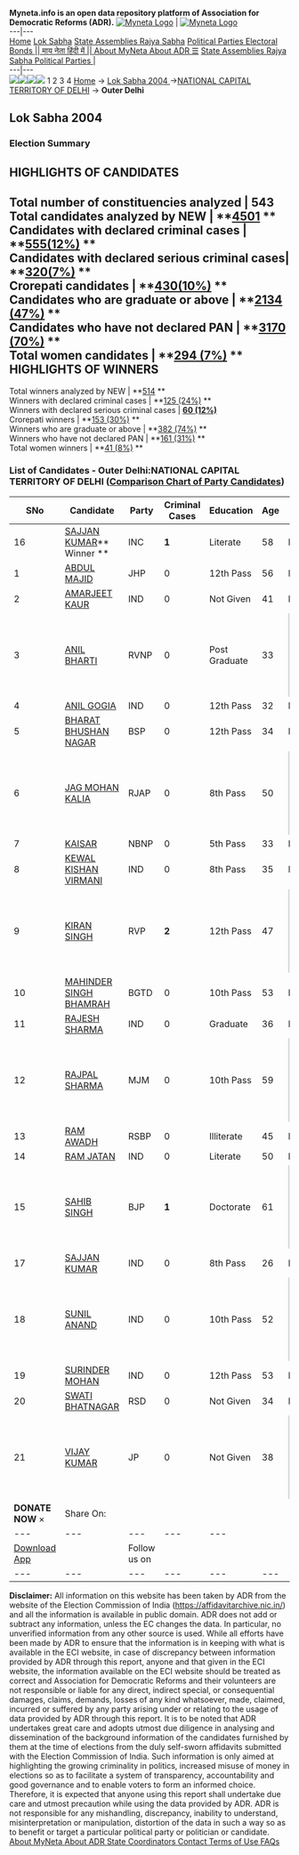 **Myneta.info is an open data repository platform of Association for Democratic Reforms (ADR).**
[![Myneta Logo](https://www.myneta.info/lib/img/myneta-logo.png)](https://www.myneta.info/) | [![Myneta Logo](https://www.myneta.info/lib/img/adr-logo.png)](https://adrindia.org)  
---|---  
[Home](https://www.myneta.info/) [Lok Sabha](https://www.myneta.info/#ls "Lok Sabha") [ State Assemblies ](https://www.myneta.info/#sa "State Assemblies") [Rajya Sabha](https://www.myneta.info/#rs "Rajya Sabha") [Political Parties ](https://www.myneta.info/party "Political Parties") [ Electoral Bonds ](https://www.myneta.info/electoral_bonds "Electoral Bonds") [ || माय नेता हिंदी में || ](https://translate.google.co.in/translate?prev=hp&hl=en&js=y&u=www.myneta.info&sl=en&tl=hi&history_state0=) [ About MyNeta ](https://adrindia.org/content/about-myneta) [ About ADR ](https://adrindia.org/about-adr/who-we-are) [☰](javascript:void\(0\))
[ State Assemblies ](https://www.myneta.info/#sa "State Assemblies") [ Rajya Sabha ](https://www.myneta.info/#rs "Rajya Sabha") [ Political Parties ](https://www.myneta.info/party "Political Parties")
|   
---|---  
![](https://www.myneta.info/lib/img/banner/banner-1.png)![](https://www.myneta.info/lib/img/banner/banner-2.png)![](https://www.myneta.info/lib/img/banner/banner-3.png)![](https://www.myneta.info/lib/img/banner/banner-4.png)
1  2  3  4 
[Home](https://www.myneta.info/) → [Lok Sabha 2004 ](https://www.myneta.info/loksabha2004/)→[NATIONAL CAPITAL TERRITORY OF DELHI](https://www.myneta.info/loksabha2004/index.php?action=show_constituencies&state_id=33) → **Outer Delhi**
### 
## Lok Sabha 2004 
###  Election Summary 
HIGHLIGHTS OF CANDIDATES  
---  
Total number of constituencies analyzed |  543   
Total candidates analyzed by NEW | **[4501](https://www.myneta.info/loksabha2004/index.php?action=summary&subAction=candidates_analyzed&sort=candidate#summary) **  
Candidates with declared criminal cases | **[555(12%)](https://www.myneta.info/loksabha2004/index.php?action=summary&subAction=crime&sort=candidate#summary) **  
Candidates with declared serious criminal cases| **[320(7%)](https://www.myneta.info/loksabha2004/index.php?action=summary&subAction=serious_crime&sort=candidate#summary) **  
Crorepati candidates | **[430(10%)](https://www.myneta.info/loksabha2004/index.php?action=summary&subAction=crorepati&sort=candidate#summary) **  
Candidates who are graduate or above | **[2134 (47%)](https://www.myneta.info/loksabha2004/index.php?action=summary&subAction=education&sort=candidate#summary) **  
Candidates who have not declared PAN | **[3170 (70%)](https://www.myneta.info/loksabha2004/index.php?action=summary&subAction=without_pan&sort=candidate#summary) **  
Total women candidates | **[294 (7%)](https://www.myneta.info/loksabha2004/index.php?action=summary&subAction=women_candidate&sort=candidate#summary) **  
HIGHLIGHTS OF WINNERS  
---  
Total winners analyzed by NEW | **[514](https://www.myneta.info/loksabha2004/index.php?action=summary&subAction=winner_analyzed&sort=candidate#summary) **  
Winners with declared criminal cases | **[125 (24%)](https://www.myneta.info/loksabha2004/index.php?action=summary&subAction=winner_crime&sort=candidate#summary) **  
Winners with declared serious criminal cases | **[60 (12%)](https://www.myneta.info/loksabha2004/index.php?action=summary&subAction=winner_serious_crime&sort=candidate#summary)**  
Crorepati winners | **[153 (30%)](https://www.myneta.info/loksabha2004/index.php?action=summary&subAction=winner_crorepati&sort=candidate#summary) **  
Winners who are graduate or above | **[382 (74%)](https://www.myneta.info/loksabha2004/index.php?action=summary&subAction=winner_education&sort=candidate#summary) **  
Winners who have not declared PAN | **[161 (31%)](https://www.myneta.info/loksabha2004/index.php?action=summary&subAction=winner_without_pan&sort=candidate#summary) **  
Total women winners | **[41 (8%)](https://www.myneta.info/loksabha2004/index.php?action=summary&subAction=winner_women&sort=candidate#summary) **  
### List of Candidates - Outer Delhi:NATIONAL CAPITAL TERRITORY OF DELHI ([Comparison Chart of Party Candidates](https://www.myneta.info/loksabha2004/comparisonchart.php?constituency_id=310))
SNo | Candidate| Party| Criminal Cases| Education| Age| Total Assets| Liabilities  
---|---|---|---|---|---|---|---  
16  | [SAJJAN KUMAR](https://www.myneta.info/loksabha2004/candidate.php?candidate_id=2810)** Winner ** | INC | **1** | Literate| 58 | Rs 13,06,055 ~ 13 Lacs+ | Rs 5,20,477 ~ 5 Lacs+  
1  | [ABDUL MAJID](https://www.myneta.info/loksabha2004/candidate.php?candidate_id=2825) | JHP | 0 | 12th Pass| 56 | Rs 7,97,000 ~ 7 Lacs+ | Rs 0 ~   
2  | [AMARJEET KAUR](https://www.myneta.info/loksabha2004/candidate.php?candidate_id=2814) | IND | 0 | Not Given| 41 | Rs 7,80,836 ~ 7 Lacs+ | Rs 2,00,000 ~ 2 Lacs+  
3  | [ANIL BHARTI](https://www.myneta.info/loksabha2004/candidate.php?candidate_id=2815) | RVNP | 0 | Post Graduate| 33 | ![](https://myneta.info/image_v2.php?myneta_folder=loksabha2004&candidate_id=2815&col=ta) | ![](https://myneta.info/image_v2.php?myneta_folder=loksabha2004&candidate_id=2815&col=lia)  
4  | [ANIL GOGIA](https://www.myneta.info/loksabha2004/candidate.php?candidate_id=2818) | IND | 0 | 12th Pass| 32 | Rs 15,72,000 ~ 15 Lacs+ | Rs 2,242 ~ 2 Thou+  
5  | [BHARAT BHUSHAN NAGAR](https://www.myneta.info/loksabha2004/candidate.php?candidate_id=2812) | BSP | 0 | 12th Pass| 34 | Rs 4,77,500 ~ 4 Lacs+ | Rs 4,00,000 ~ 4 Lacs+  
6  | [JAG MOHAN KALIA](https://www.myneta.info/loksabha2004/candidate.php?candidate_id=2837) | RJAP | 0 | 8th Pass| 50 | ![](https://myneta.info/image_v2.php?myneta_folder=loksabha2004&candidate_id=2837&col=ta) | ![](https://myneta.info/image_v2.php?myneta_folder=loksabha2004&candidate_id=2837&col=lia)  
7  | [KAISAR](https://www.myneta.info/loksabha2004/candidate.php?candidate_id=2835) | NBNP | 0 | 5th Pass| 33 | Rs 2,27,000 ~ 2 Lacs+ | Rs 0 ~   
8  | [KEWAL KISHAN VIRMANI](https://www.myneta.info/loksabha2004/candidate.php?candidate_id=2817) | IND | 0 | 8th Pass| 35 | Rs 86,000 ~ 86 Thou+ | Rs 0 ~   
9  | [KIRAN SINGH](https://www.myneta.info/loksabha2004/candidate.php?candidate_id=2834) | RVP | **2** | 12th Pass| 47 | ![](https://myneta.info/image_v2.php?myneta_folder=loksabha2004&candidate_id=2834&col=ta) | ![](https://myneta.info/image_v2.php?myneta_folder=loksabha2004&candidate_id=2834&col=lia)  
10  | [MAHINDER SINGH BHAMRAH](https://www.myneta.info/loksabha2004/candidate.php?candidate_id=2827) | BGTD | 0 | 10th Pass| 53 | Rs 23,02,000 ~ 23 Lacs+ | Rs 4,98,415 ~ 4 Lacs+  
11  | [RAJESH SHARMA](https://www.myneta.info/loksabha2004/candidate.php?candidate_id=2826) | IND | 0 | Graduate| 36 | Rs 18,54,000 ~ 18 Lacs+ | Rs 1,80,000 ~ 1 Lacs+  
12  | [RAJPAL SHARMA](https://www.myneta.info/loksabha2004/candidate.php?candidate_id=2830) | MJM | 0 | 10th Pass| 59 | ![](https://myneta.info/image_v2.php?myneta_folder=loksabha2004&candidate_id=2830&col=ta) | ![](https://myneta.info/image_v2.php?myneta_folder=loksabha2004&candidate_id=2830&col=lia)  
13  | [RAM AWADH](https://www.myneta.info/loksabha2004/candidate.php?candidate_id=2831) | RSBP | 0 | Illiterate| 45 | Rs 11,000 ~ 11 Thou+ | Rs 0 ~   
14  | [RAM JATAN](https://www.myneta.info/loksabha2004/candidate.php?candidate_id=2833) | IND | 0 | Literate| 50 | Nil | Rs 0 ~   
15  | [SAHIB SINGH](https://www.myneta.info/loksabha2004/candidate.php?candidate_id=2811) | BJP | **1** | Doctorate| 61 | ![](https://myneta.info/image_v2.php?myneta_folder=loksabha2004&candidate_id=2811&col=ta) | ![](https://myneta.info/image_v2.php?myneta_folder=loksabha2004&candidate_id=2811&col=lia)  
17  | [SAJJAN KUMAR](https://www.myneta.info/loksabha2004/candidate.php?candidate_id=2813) | IND | 0 | 8th Pass| 26 | Rs 72,000 ~ 72 Thou+ | Rs 0 ~   
18  | [SUNIL ANAND](https://www.myneta.info/loksabha2004/candidate.php?candidate_id=2824) | IND | 0 | 10th Pass| 52 | ![](https://myneta.info/image_v2.php?myneta_folder=loksabha2004&candidate_id=2824&col=ta) | ![](https://myneta.info/image_v2.php?myneta_folder=loksabha2004&candidate_id=2824&col=lia)  
19  | [SURINDER MOHAN](https://www.myneta.info/loksabha2004/candidate.php?candidate_id=2822) | IND | 0 | 12th Pass| 53 | Rs 9,21,400 ~ 9 Lacs+ | Rs 1,09,000 ~ 1 Lacs+  
20  | [SWATI BHATNAGAR](https://www.myneta.info/loksabha2004/candidate.php?candidate_id=2816) | RSD | 0 | Not Given| 34 | Rs 10,000 ~ 10 Thou+ | Rs 0 ~   
21  | [VIJAY KUMAR](https://www.myneta.info/loksabha2004/candidate.php?candidate_id=2823) | JP | 0 | Not Given| 38 | ![](https://myneta.info/image_v2.php?myneta_folder=loksabha2004&candidate_id=2823&col=ta) | ![](https://myneta.info/image_v2.php?myneta_folder=loksabha2004&candidate_id=2823&col=lia)  
|  **DONATE NOW** × |  Share On:  | [](https://api.whatsapp.com/send?text=https%3A%2F%2Fmyneta.info%2Fpunjab2022%2Findex.php%3Faction%3Dshow_constituencies%26state_id%3D19) | [](https://www.facebook.com/sharer/sharer.php?u=https%3A%2F%2Fmyneta.info%2Fpunjab2022%2Findex.php%3Faction%3Dshow_constituencies%26state_id%3D19) | [](https://twitter.com/share?url=https%3A%2F%2Fmyneta.info%2Fpunjab2022%2Findex.php%3Faction%3Dshow_constituencies%26state_id%3D19)  
---|---|---|---|---  
| [ Download App ](https://play.google.com/store/apps/details?id=com.webrosoft.myneta1&pcampaignid=pcampaignidMKT-Other-global-all-co-prtnr-py-PartBadge-Mar2515-1) | [](https://play.google.com/store/apps/details?id=com.webrosoft.myneta1&pcampaignid=pcampaignidMKT-Other-global-all-co-prtnr-py-PartBadge-Mar2515-1) |  Follow us on  | [](https://www.facebook.com/adrindia.org/) | [](https://twitter.com/adrspeaks) | [](https://groups.google.com/g/national-election-watch?hl=en&pli=1) | [](https://www.instagram.com/adrspeaks/) | [](https://www.youtube.com/user/adrspeaks) | [](https://sharechat.com/profile/adrspeaks)  
---|---|---|---|---|---|---|---|---  
**Disclaimer:** All information on this website has been taken by ADR from the website of the Election Commission of India (https://affidavitarchive.nic.in/) and all the information is available in public domain. ADR does not add or subtract any information, unless the EC changes the data. In particular, no unverified information from any other source is used. While all efforts have been made by ADR to ensure that the information is in keeping with what is available in the ECI website, in case of discrepancy between information provided by ADR through this report, anyone and that given in the ECI website, the information available on the ECI website should be treated as correct and Association for Democratic Reforms and their volunteers are not responsible or liable for any direct, indirect special, or consequential damages, claims, demands, losses of any kind whatsoever, made, claimed, incurred or suffered by any party arising under or relating to the usage of data provided by ADR through this report. It is to be noted that ADR undertakes great care and adopts utmost due diligence in analysing and dissemination of the background information of the candidates furnished by them at the time of elections from the duly self-sworn affidavits submitted with the Election Commission of India. Such information is only aimed at highlighting the growing criminality in politics, increased misuse of money in elections so as to facilitate a system of transparency, accountability and good governance and to enable voters to form an informed choice. Therefore, it is expected that anyone using this report shall undertake due care and utmost precaution while using the data provided by ADR. ADR is not responsible for any mishandling, discrepancy, inability to understand, misinterpretation or manipulation, distortion of the data in such a way so as to benefit or target a particular political party or politician or candidate. 
[ About MyNeta ](https://adrindia.org/content/about-myneta) [ About ADR ](https://adrindia.org/about-adr/who-we-are) [ State Coordinators ](https://adrindia.org/about-adr/state-coordinators) [ Contact ](https://adrindia.org/contact-us) [ Terms of Use ](https://adrindia.org/content/adr-terms-use) [ FAQs ](https://adrindia.org/content/faqs)
